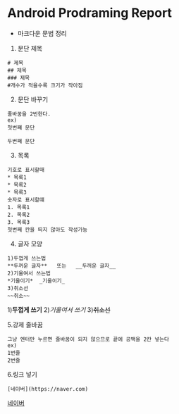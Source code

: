 # Android Prodraming Report

* 마크다운 문법 정리

1. 문단 제목
```
# 제목
## 제목
### 제목 
#개수가 적을수록 크기가 작아짐
```
2. 문단 바꾸기
``` 
줄바꿈을 2번한다.
ex)
첫번쨰 문단

두번째 문단
```
3. 목록
``` 
기호로 표시할때
* 목록1
* 목록2
* 목록3
숫자로 표시할떄
1. 목록1
2. 목록2
3. 목록3
첫번째 칸을 띄지 않아도 작성가능
```
4. 글자 모양
``` 
1)두껍게 쓰는법
**두꺼운 글자**   또는   __두꺼운 글자__
2)기울여서 쓰는법
*기울이기*  _기울이기_ 
3)취소선
~~취소~~
```
1)**두껍게 쓰기**  2)*기울여서 쓰기*  3)~~취소선~~  


5.강제 줄바꿈
```
그냥 엔터만 누르면 줄바꿈이 되지 않으므로 끝에 공백을 2칸 넣는다
ex)
1번줄  
2번줄
```
6.링크 넣기
```
[네이버](https://naver.com)
```
[네이버](https://naver.com)
